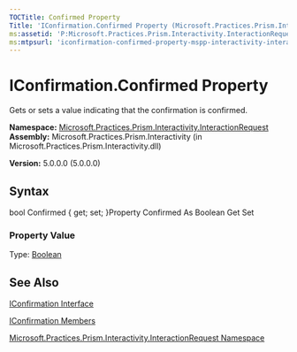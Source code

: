 ```yaml
---
TOCTitle: Confirmed Property
Title: 'IConfirmation.Confirmed Property (Microsoft.Practices.Prism.Interactivity.InteractionRequest)'
ms:assetid: 'P:Microsoft.Practices.Prism.Interactivity.InteractionRequest.IConfirmation.Confirmed'
ms:mtpsurl: 'iconfirmation-confirmed-property-mspp-interactivity-interactionrequest.md'
---
```


# IConfirmation.Confirmed Property

Gets or sets a value indicating that the confirmation is confirmed.

**Namespace:** [Microsoft.Practices.Prism.Interactivity.InteractionRequest](https://msdn.microsoft.com/library/microsoft.practices.prism.interactivity.interactionrequest)
**Assembly:** Microsoft.Practices.Prism.Interactivity (in Microsoft.Practices.Prism.Interactivity.dll)

**Version:** 5.0.0.0 (5.0.0.0)

## Syntax
bool Confirmed { get; set; }Property Confirmed As Boolean Get Set
### Property Value

Type: [Boolean](http://msdn.microsoft.com/en-us/library/a28wyd50)

## See Also

[IConfirmation Interface](https://msdn.microsoft.com/library/microsoft.practices.prism.interactivity.interactionrequest.iconfirmation)

[IConfirmation Members](https://msdn.microsoft.com/allmembers.t:microsoft.practices.prism.interactivity.interactionrequest.iconfirmation)

[Microsoft.Practices.Prism.Interactivity.InteractionRequest Namespace](https://msdn.microsoft.com/library/microsoft.practices.prism.interactivity.interactionrequest)
